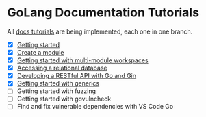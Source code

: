 # GoLang Documentation Tutorials

All [docs tutorials](https://go.dev/doc/tutorial/) are being implemented, each one in one branch.

- [x] [Getting started](https://github.com/isaacbatst/go-doc-tutorials/tree/01-getting-started)
- [x] [Create a module](https://github.com/isaacbatst/go-doc-tutorials/tree/02-create-a-module)
- [x] [Getting started with multi-module workspaces](https://github.com/isaacbatst/go-doc-tutorials/tree/03-getting-started-with-multi-module-workspaces)
- [x] [Accessing a relational database](https://github.com/isaacbatst/go-doc-tutorials/tree/04-accessing-a-relational-database)
- [x] [Developing a RESTful API with Go and Gin](https://github.com/isaacbatst/go-doc-tutorials/tree/05-developing-a-restful-api-with-go-and-gin)
- [x] [Getting started with generics](https://github.com/isaacbatst/go-doc-tutorials/tree/06-getting-started-with-generics)
- [ ] Getting started with fuzzing
- [ ] Getting started with govulncheck
- [ ] Find and fix vulnerable dependencies with VS Code Go